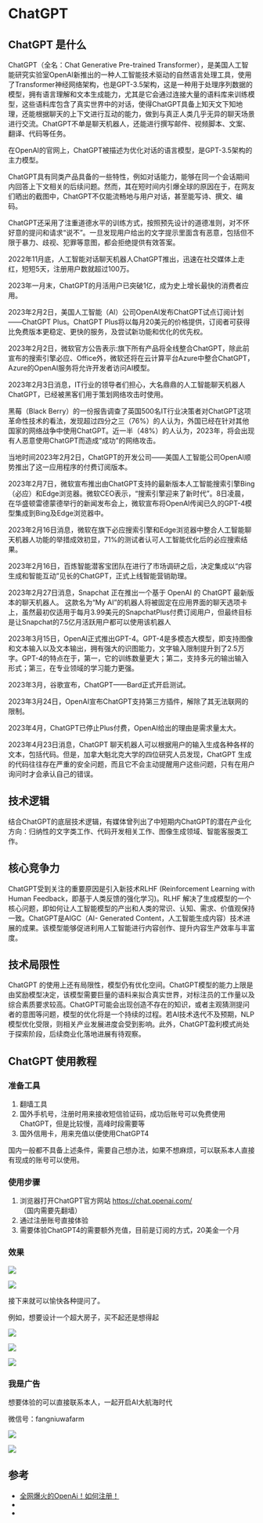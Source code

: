 # ChatGPT 

## ChatGPT 是什么

ChatGPT（全名：Chat Generative Pre-trained Transformer），是美国人工智能研究实验室OpenAI新推出的一种人工智能技术驱动的自然语言处理工具，使用了Transformer神经网络架构，也是GPT-3.5架构，这是一种用于处理序列数据的模型，拥有语言理解和文本生成能力，尤其是它会通过连接大量的语料库来训练模型，这些语料库包含了真实世界中的对话，使得ChatGPT具备上知天文下知地理，还能根据聊天的上下文进行互动的能力，做到与真正人类几乎无异的聊天场景进行交流。ChatGPT不单是聊天机器人，还能进行撰写邮件、视频脚本、文案、翻译、代码等任务。

在OpenAI的官网上，ChatGPT被描述为优化对话的语言模型，是GPT-3.5架构的主力模型。

ChatGPT具有同类产品具备的一些特性，例如对话能力，能够在同一个会话期间内回答上下文相关的后续问题。然而，其在短时间内引爆全球的原因在于，在网友们晒出的截图中，ChatGPT不仅能流畅地与用户对话，甚至能写诗、撰文、编码。

ChatGPT还采用了注重道德水平的训练方式，按照预先设计的道德准则，对不怀好意的提问和请求“说不”。一旦发现用户给出的文字提示里面含有恶意，包括但不限于暴力、歧视、犯罪等意图，都会拒绝提供有效答案。

2022年11月底，人工智能对话聊天机器人ChatGPT推出，迅速在社交媒体上走红，短短5天，注册用户数就超过100万。

2023年一月末，ChatGPT的月活用户已突破1亿，成为史上增长最快的消费者应用。 

2023年2月2日，美国人工智能（AI）公司OpenAI发布ChatGPT试点订阅计划——ChatGPT Plus。ChatGPT Plus将以每月20美元的价格提供，订阅者可获得比免费版本更稳定、更快的服务，及尝试新功能和优化的优先权。

2023年2月2日，微软官方公告表示:旗下所有产品将全线整合ChatGPT，除此前宣布的搜索引擎必应、Office外，微软还将在云计算平台Azure中整合ChatGPT，Azure的OpenAI服务将允许开发者访问AI模型。

2023年2月3日消息，IT行业的领导者们担心，大名鼎鼎的人工智能聊天机器人ChatGPT，已经被黑客们用于策划网络攻击时使用。

黑莓（Black Berry）的一份报告调查了英国500名IT行业决策者对ChatGPT这项革命性技术的看法，发现超过四分之三（76%）的人认为，外国已经在针对其他国家的网络战争中使用ChatGPT。近一半（48%）的人认为，2023年，将会出现有人恶意使用ChatGPT而造成“成功”的网络攻击。

当地时间2023年2月2日，ChatGPT的开发公司——美国人工智能公司OpenAI顺势推出了这一应用程序的付费订阅版本。

2023年2月7日，微软宣布推出由ChatGPT支持的最新版本人工智能搜索引擎Bing（必应）和Edge浏览器。微软CEO表示，“搜索引擎迎来了新时代”。8日凌晨，在华盛顿雷德蒙德举行的新闻发布会上，微软宣布将OpenAI传闻已久的GPT-4模型集成到Bing及Edge浏览器中。

2023年2月16日消息，微软在旗下必应搜索引擎和Edge浏览器中整合人工智能聊天机器人功能的举措成效初显，71%的测试者认可人工智能优化后的必应搜索结果。

2023年2月16日，百炼智能潜客宝团队在进行了市场调研之后，决定集成以“内容生成和智能互动”见长的ChatGPT，正式上线智能营销助理。

2023年2月27日消息，Snapchat 正在推出一个基于 OpenAI 的 ChatGPT 最新版本的聊天机器人。 这款名为“My AI”的机器人将被固定在应用界面的聊天选项卡上，虽然最初仅适用于每月3.99美元的SnapchatPlus付费订阅用户，但最终目标是让Snapchat的7.5亿月活跃用户都可以使用该机器人

2023年3月15日，OpenAI正式推出GPT-4。GPT-4是多模态大模型，即支持图像和文本输入以及文本输出，拥有强大的识图能力，文字输入限制提升到了2.5万字。GPT-4的特点在于，第一，它的训练数量更大；第二，支持多元的输出输入形式；第三，在专业领域的学习能力更强。

2023年3月，谷歌宣布，ChatGPT——Bard正式开启测试。

2023年3月24日，OpenAI宣布ChatGPT支持第三方插件，解除了其无法联网的限制。 

2023年4月，ChatGPT已停止Plus付费，OpenAI给出的理由是需求量太大。

2023年4月23日消息，ChatGPT 聊天机器人可以根据用户的输入生成各种各样的文本，包括代码。但是，加拿大魁北克大学的四位研究人员发现，ChatGPT 生成的代码往往存在严重的安全问题，而且它不会主动提醒用户这些问题，只有在用户询问时才会承认自己的错误。

## 技术逻辑
结合ChatGPT的底层技术逻辑，有媒体曾列出了中短期内ChatGPT的潜在产业化方向：归纳性的文字类工作、代码开发相关工作、图像生成领域、智能客服类工作。 


## 核心竞争力
ChatGPT受到关注的重要原因是引入新技术RLHF (Reinforcement Learning with Human Feedback，即基于人类反馈的强化学习)。RLHF 解决了生成模型的一个核心问题，即如何让人工智能模型的产出和人类的常识、认知、需求、价值观保持一致。ChatGPT是AIGC（AI- Generated Content，人工智能生成内容）技术进展的成果。该模型能够促进利用人工智能进行内容创作、提升内容生产效率与丰富度。 

## 技术局限性
ChatGPT 的使用上还有局限性，模型仍有优化空间。ChatGPT模型的能力上限是由奖励模型决定，该模型需要巨量的语料来拟合真实世界，对标注员的工作量以及综合素质要求较高。ChatGPT可能会出现创造不存在的知识，或者主观猜测提问者的意图等问题，模型的优化将是一个持续的过程。若AI技术迭代不及预期，NLP模型优化受限，则相关产业发展进度会受到影响。此外，ChatGPT盈利模式尚处于探索阶段，后续商业化落地进展有待观察。

## ChatGPT 使用教程

### 准备工具

1. 翻墙工具
2. 国外手机号，注册时用来接收短信验证码，成功后账号可以免费使用ChatGPT，但是比较慢，高峰时段需要等
3. 国外信用卡，用来充值以便使用ChatGPT4

国内一般都不具备上述条件，需要自己想办法，如果不想麻烦，可以联系本人直接有现成的账号可以使用。

### 使用步骤

1. 浏览器打开ChatGPT官方网站 https://chat.openai.com/ （国内需要先翻墙）
2. 通过注册账号直接体验
3. 需要体验ChatGPT4的需要额外充值，目前是订阅的方式，20美金一个月

### 效果

![](assert/chatgpt/WechatIMG91.jpeg)

![](assert/chatgpt/WechatIMG92.jpeg)

接下来就可以愉快各种提问了。

例如，想要设计一个超大房子，买不起还是想得起

![](assert/chatgpt/WechatIMG93.png)

![](assert/chatgpt/WechatIMG94.png)

![](assert/chatgpt/WechatIMG95.png)

### 我是广告

想要体验的可以直接联系本人，一起开启AI大航海时代

微信号：fangniuwafarm

![](assert/contactme/WechatIMG103.jpeg)

![](assert/contactme/WechatIMG104.jpeg)




## 参考

* [全网爆火的OpenAi！如何注册！](https://zhuanlan.zhihu.com/p/604243836)
* []()
* []()